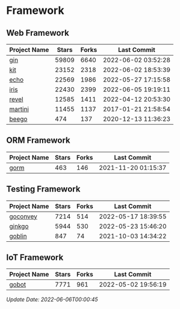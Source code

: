 # Framework

## Web Framework
| Project Name | Stars | Forks | Last Commit |
| ------------ | ----- | ----- | ----------- |
| [gin](https://github.com/gin-gonic/gin) | 59809 | 6640 | 2022-06-02 03:52:28 |
| [kit](https://github.com/go-kit/kit) | 23152 | 2318 | 2022-06-02 18:53:39 |
| [echo](https://github.com/labstack/echo) | 22569 | 1986 | 2022-05-27 17:15:58 |
| [iris](https://github.com/kataras/iris) | 22430 | 2399 | 2022-06-05 19:19:11 |
| [revel](https://github.com/revel/revel) | 12585 | 1411 | 2022-04-12 20:53:30 |
| [martini](https://github.com/go-martini/martini) | 11455 | 1137 | 2017-01-21 21:58:54 |
| [beego](https://github.com/astaxie/beego) | 474 | 137 | 2020-12-13 11:36:23 |

## ORM Framework
| Project Name | Stars | Forks | Last Commit |
| ------------ | ----- | ----- | ----------- |
| [gorm](https://github.com/jinzhu/gorm) | 463 | 146 | 2021-11-20 01:15:37 |

## Testing Framework
| Project Name | Stars | Forks | Last Commit |
| ------------ | ----- | ----- | ----------- |
| [goconvey](https://github.com/smartystreets/goconvey) | 7214 | 514 | 2022-05-17 18:39:55 |
| [ginkgo](https://github.com/onsi/ginkgo) | 5944 | 530 | 2022-05-23 15:46:20 |
| [goblin](https://github.com/franela/goblin) | 847 | 74 | 2021-10-03 14:34:22 |

## IoT Framework
| Project Name | Stars | Forks | Last Commit |
| ------------ | ----- | ----- | ----------- |
| [gobot](https://github.com/hybridgroup/gobot) | 7771 | 961 | 2022-05-02 19:56:19 |

*Update Date: 2022-06-06T00:00:45*